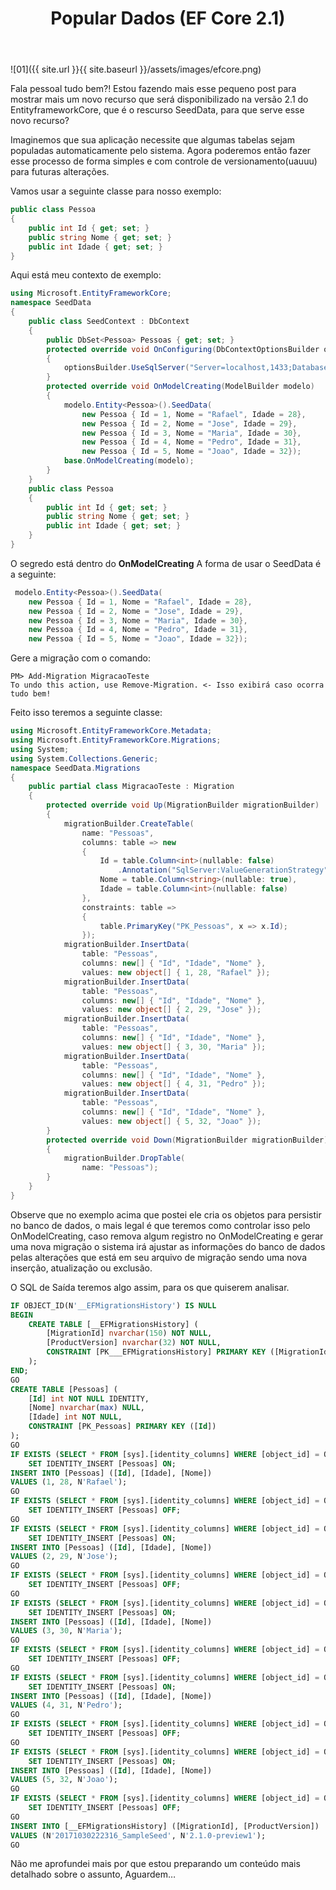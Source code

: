 ﻿---
title: "Popular Dados (EF Core 2.1)"
comments: false
excerpt_separator: "Ler mais"
categories:
  - CSharp
tags:
  - CSharp
  - EntityFrameworkCore
---

![01]({{ site.url }}{{ site.baseurl }}/assets/images/efcore.png)

Fala pessoal tudo bem?!
Estou fazendo mais esse pequeno post para mostrar mais um novo recurso que será disponibilizado na versão 2.1 do EntityframeworkCore, que é o rescurso SeedData, para que serve esse novo recurso?

Imaginemos que sua aplicação necessite que algumas tabelas sejam populadas automaticamente pelo sistema. Agora poderemos então fazer esse processo de forma simples e com controle de versionamento(uauuu) para futuras alterações.

Vamos usar a seguinte classe para nosso exemplo:

```csharp
public class Pessoa
{
    public int Id { get; set; }
    public string Nome { get; set; }
    public int Idade { get; set; } 
}
```

Aqui está meu contexto de exemplo:

```csharp
using Microsoft.EntityFrameworkCore;
namespace SeedData
{
    public class SeedContext : DbContext
    {
        public DbSet<Pessoa> Pessoas { get; set; }
        protected override void OnConfiguring(DbContextOptionsBuilder optionsBuilder)
        {
            optionsBuilder.UseSqlServer("Server=localhost,1433;Database=EFCore_SeedData;Integrated Security=True;");
        }
        protected override void OnModelCreating(ModelBuilder modelo)
        {
            modelo.Entity<Pessoa>().SeedData(
                new Pessoa { Id = 1, Nome = "Rafael", Idade = 28},
                new Pessoa { Id = 2, Nome = "Jose", Idade = 29},
                new Pessoa { Id = 3, Nome = "Maria", Idade = 30},
                new Pessoa { Id = 4, Nome = "Pedro", Idade = 31},
                new Pessoa { Id = 5, Nome = "Joao", Idade = 32});
            base.OnModelCreating(modelo); 
        }
    }
    public class Pessoa
    {
        public int Id { get; set; }
        public string Nome { get; set; }
        public int Idade { get; set; } 
    }
}
```
O segredo está dentro do **OnModelCreating**
A forma de usar o SeedData é a seguinte:

```csharp
 modelo.Entity<Pessoa>().SeedData(
    new Pessoa { Id = 1, Nome = "Rafael", Idade = 28},
    new Pessoa { Id = 2, Nome = "Jose", Idade = 29},
    new Pessoa { Id = 3, Nome = "Maria", Idade = 30},
    new Pessoa { Id = 4, Nome = "Pedro", Idade = 31},
    new Pessoa { Id = 5, Nome = "Joao", Idade = 32});
```

Gere a migração com o comando:

```
PM> Add-Migration MigracaoTeste
To undo this action, use Remove-Migration. <- Isso exibirá caso ocorra tudo bem!
``` 
Feito isso teremos a seguinte classe:

```csharp
using Microsoft.EntityFrameworkCore.Metadata;
using Microsoft.EntityFrameworkCore.Migrations;
using System;
using System.Collections.Generic;
namespace SeedData.Migrations
{
    public partial class MigracaoTeste : Migration
    {
        protected override void Up(MigrationBuilder migrationBuilder)
        {
            migrationBuilder.CreateTable(
                name: "Pessoas",
                columns: table => new
                {
                    Id = table.Column<int>(nullable: false)
                        .Annotation("SqlServer:ValueGenerationStrategy", SqlServerValueGenerationStrategy.IdentityColumn),
                    Nome = table.Column<string>(nullable: true),
                    Idade = table.Column<int>(nullable: false)
                },
                constraints: table =>
                {
                    table.PrimaryKey("PK_Pessoas", x => x.Id);
                });
            migrationBuilder.InsertData(
                table: "Pessoas",
                columns: new[] { "Id", "Idade", "Nome" },
                values: new object[] { 1, 28, "Rafael" });
            migrationBuilder.InsertData(
                table: "Pessoas",
                columns: new[] { "Id", "Idade", "Nome" },
                values: new object[] { 2, 29, "Jose" });
            migrationBuilder.InsertData(
                table: "Pessoas",
                columns: new[] { "Id", "Idade", "Nome" },
                values: new object[] { 3, 30, "Maria" });
            migrationBuilder.InsertData(
                table: "Pessoas",
                columns: new[] { "Id", "Idade", "Nome" },
                values: new object[] { 4, 31, "Pedro" });
            migrationBuilder.InsertData(
                table: "Pessoas",
                columns: new[] { "Id", "Idade", "Nome" },
                values: new object[] { 5, 32, "Joao" });
        }
        protected override void Down(MigrationBuilder migrationBuilder)
        {
            migrationBuilder.DropTable(
                name: "Pessoas");
        }
    }
}
```

Observe que no exemplo acima que postei ele cria os objetos para persistir no banco de dados, o mais legal é que teremos como controlar isso pelo OnModelCreating, caso remova algum registro no OnModelCreating e gerar uma nova migração o sistema irá ajustar as informações do banco de dados pelas alterações que está em seu arquivo de migração sendo uma nova inserção, atualização ou exclusão.

O SQL de Saída teremos algo assim, para os que quiserem analisar.

```sql
IF OBJECT_ID(N'__EFMigrationsHistory') IS NULL
BEGIN
    CREATE TABLE [__EFMigrationsHistory] (
        [MigrationId] nvarchar(150) NOT NULL,
        [ProductVersion] nvarchar(32) NOT NULL,
        CONSTRAINT [PK___EFMigrationsHistory] PRIMARY KEY ([MigrationId])
    );
END;
GO
CREATE TABLE [Pessoas] (
    [Id] int NOT NULL IDENTITY,
    [Nome] nvarchar(max) NULL,
    [Idade] int NOT NULL,
    CONSTRAINT [PK_Pessoas] PRIMARY KEY ([Id])
);
GO
IF EXISTS (SELECT * FROM [sys].[identity_columns] WHERE [object_id] = OBJECT_ID(N'Pessoas'))
    SET IDENTITY_INSERT [Pessoas] ON;
INSERT INTO [Pessoas] ([Id], [Idade], [Nome])
VALUES (1, 28, N'Rafael');
GO
IF EXISTS (SELECT * FROM [sys].[identity_columns] WHERE [object_id] = OBJECT_ID(N'Pessoas'))
    SET IDENTITY_INSERT [Pessoas] OFF;
GO
IF EXISTS (SELECT * FROM [sys].[identity_columns] WHERE [object_id] = OBJECT_ID(N'Pessoas'))
    SET IDENTITY_INSERT [Pessoas] ON;
INSERT INTO [Pessoas] ([Id], [Idade], [Nome])
VALUES (2, 29, N'Jose');
GO
IF EXISTS (SELECT * FROM [sys].[identity_columns] WHERE [object_id] = OBJECT_ID(N'Pessoas'))
    SET IDENTITY_INSERT [Pessoas] OFF;
GO
IF EXISTS (SELECT * FROM [sys].[identity_columns] WHERE [object_id] = OBJECT_ID(N'Pessoas'))
    SET IDENTITY_INSERT [Pessoas] ON;
INSERT INTO [Pessoas] ([Id], [Idade], [Nome])
VALUES (3, 30, N'Maria');
GO
IF EXISTS (SELECT * FROM [sys].[identity_columns] WHERE [object_id] = OBJECT_ID(N'Pessoas'))
    SET IDENTITY_INSERT [Pessoas] OFF;
GO
IF EXISTS (SELECT * FROM [sys].[identity_columns] WHERE [object_id] = OBJECT_ID(N'Pessoas'))
    SET IDENTITY_INSERT [Pessoas] ON;
INSERT INTO [Pessoas] ([Id], [Idade], [Nome])
VALUES (4, 31, N'Pedro');
GO
IF EXISTS (SELECT * FROM [sys].[identity_columns] WHERE [object_id] = OBJECT_ID(N'Pessoas'))
    SET IDENTITY_INSERT [Pessoas] OFF;
GO
IF EXISTS (SELECT * FROM [sys].[identity_columns] WHERE [object_id] = OBJECT_ID(N'Pessoas'))
    SET IDENTITY_INSERT [Pessoas] ON;
INSERT INTO [Pessoas] ([Id], [Idade], [Nome])
VALUES (5, 32, N'Joao');
GO
IF EXISTS (SELECT * FROM [sys].[identity_columns] WHERE [object_id] = OBJECT_ID(N'Pessoas'))
    SET IDENTITY_INSERT [Pessoas] OFF;
GO
INSERT INTO [__EFMigrationsHistory] ([MigrationId], [ProductVersion])
VALUES (N'20171030222316_SampleSeed', N'2.1.0-preview1');
GO
```
Não me aprofundei mais por que estou preparando um conteúdo mais detalhado sobre o assunto, Aguardem…
